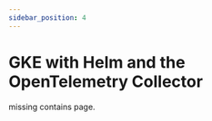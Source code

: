 ```yaml
---
sidebar_position: 4
---
```


# GKE with Helm and the OpenTelemetry Collector

missing contains page.